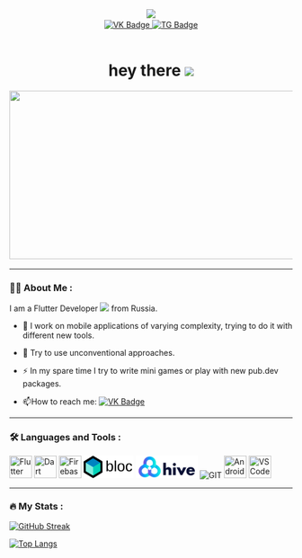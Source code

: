 <div id="header" align="center">
  <img src="https://media.giphy.com/media/Dh5q0sShxgp13DwrvG/giphy.gif" width="180"/>
  
  <div id="badges">
    <a href="https://VK.COM/IGKAM">
      <img src="https://img.shields.io/badge/vk%20profile-blue?logo=vk&logoColor=white&style=for-the-badge" alt="VK Badge"/>
    </a>
    <a href="https://t.me/igkams">
      <img src="https://img.shields.io/badge/Telegram-white?style=for-the-badge&logo=telegram&logoColor=white" alt="TG Badge"/>
    </a>
  </div>
  <img src="https://komarev.com/ghpvc/?username=jskam&style=flat-square&color=red" alt=""/>
  <h1>
    hey there
    <img src="https://media.giphy.com/media/hvRJCLFzcasrR4ia7z/giphy.gif" width="30px"/>
  </h1>
</div>

<div align="center">
  <img src="https://media.giphy.com/media/dWesBcTLavkZuG35MI/giphy.gif" width="600" height="300"/>
</div>

---

### :man_technologist: About Me :
I am a Flutter Developer <img src="https://media.giphy.com/media/WUlplcMpOCEmTGBtBW/giphy.gif" width="30"> from Russia.
- :telescope: I work on mobile applications of varying complexity, trying to do it with different new tools.

- :seedling: Try to use unconventional approaches.

- :zap: In my spare time I try to write mini games or play with new pub.dev packages.

- :mailbox:How to reach me: [![VK Badge](https://img.shields.io/badge/-igkam-white?style=flat&logo=vk&logoColor=blue)](https://VK.COM/IGKAM)


---

### :hammer_and_wrench: Languages and Tools :

<div>
  <img src="https://cdn.jsdelivr.net/gh/devicons/devicon/icons/flutter/flutter-original.svg" title="Flutter" **alt="Flutter" width="40" height="40"/>
  <img src="https://cdn.jsdelivr.net/gh/devicons/devicon/icons/dart/dart-original.svg" title="Dart" **alt="Dart" width="40" height="40"/>
  <img src="https://cdn.jsdelivr.net/gh/devicons/devicon/icons/firebase/firebase-plain.svg" title="Firebase" **alt="Firebase" width="40" height="40"/>
  <img src="https://raw.githubusercontent.com/felangel/bloc/master/docs/assets/bloc_logo_full.png" title="BLoC" **alt="BLoC 8+" height="40"/>
  <img src="https://raw.githubusercontent.com/hivedb/hive/master/.github/logo_transparent.svg?sanitize=true" title="Hive" **alt="Hive" height="40"/>
  <img src="https://cdn.jsdelivr.net/gh/devicons/devicon/icons/git/git-original.svg" title="GIT" **alt="git" height="40"/>
  <img src="https://cdn.jsdelivr.net/gh/devicons/devicon/icons/androidstudio/androidstudio-original.svg" title="Android Studio" **alt="Android Studio" width="40" height="40"/>
  <img src="https://cdn.jsdelivr.net/gh/devicons/devicon/icons/visualstudio/visualstudio-plain.svg" title="VS Code" **alt="VS Code" width="40" height="40"/>
</div>

---

### :fire: My Stats :

[![GitHub Streak](http://github-readme-streak-stats.herokuapp.com?user=jskam&theme=dark&background=000000)](https://git.io/streak-stats)

[![Top Langs](https://github-readme-stats.vercel.app/api/top-langs/?username=jskam&layout=compact&theme=vision-friendly-dark)](https://github.com/anuraghazra/github-readme-stats)
